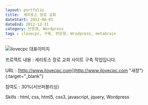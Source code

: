 ```yaml
---
layout: portfolio
title:  세리토스 장로 교회
dateStart: 2012-08-01
dateEnd: 2012-12-31
category: 반응형, Wordpress
tags : ilovecpc, 구축, 반응형, Wrodpress, metabrain
---
```


![ilovecpc 대표이미지](/jkw/portfolio/images/ilovecpc/img01.jpg)


프로젝트 내용
: 세리토스 장로 교회 사이트 구축 작업입니다.

URL
: [http://www.ilovecpc.com](http://www.ilovecpc.com "새창"){:target="_blank"}

참여도
: 30%(서브퍼블리싱)

Skills
: html, css, html5, css3, javascript, jquery, Wordpress
